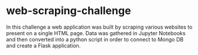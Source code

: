 # web-scraping-challenge

In this challenge a web application was built by scraping various websites to present on a single HTML page. Data was gathered in Jupyter Notebooks and then converted into a python script in order to connect to Mongo DB and create a Flask application. 